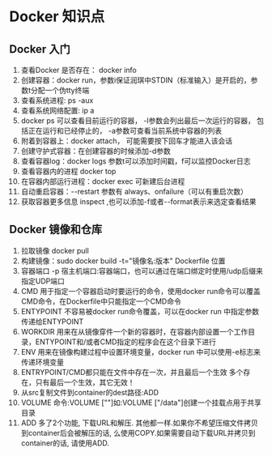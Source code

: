 # Docker 知识点

## Docker 入门

1. 查看Docker 是否存在： docker info 
2. 创建容器：docker run，参数i保证润琪中STDIN（标准输入）是开启的，参数t分配一个伪tty终端
3. 查看系统进程: ps -aux
4. 查看系统网络配置: ip a
5. docker ps 可以查看目前运行的容器， -l参数会列出最后一次运行的容器， 包括正在运行和已经停止的， -a参数可查看当前系统中容器的列表
6. 附着到容器上：docker attach， 可能需要按下回车才能进入该会话
7. 创建守护式容器：在创建容器的时候添加-d参数
8. 查看容器log：docker logs 参数t可以添加时间戳，f可以监控Docker日志
9. 查看容器内的进程 docker top
10. 在容器内部运行进程：docker exec 可新建后台进程
11. 自动重启容器：--restart 参数有 always、onfailure（可以有重启次数）
12. 获取容器更多信息 inspect ,也可以添加-f或者--format表示来选定查看结果

## Docker 镜像和仓库
1. 拉取镜像 docker pull
2. 构建镜像：sudo docker build -t="镜像名:版本" Dockerfile 位置
3. 容器端口 -p 宿主机端口:容器端口，也可以通过在端口绑定时使用/udp后缀来指定UDP端口
4. CMD 用于指定一个容器启动时要运行的命令，使用docker run命令可以覆盖CMD命令，在Dockerfile中只能指定一个CMD命令
5. ENTYPOINT 不容易被docker run命令覆盖，可以在docker run 中指定参数传递给ENTYPOINT
6. WORKDIR 用来在从镜像穿件一个新的容器时，在容器内部设置一个工作目录，ENTYPOINT和/或者CMD指定的程序会在这个目录下进行
7. ENV 用来在镜像构建过程中设置环境变量，docker run 中可以使用-e标志来传递环境变量
8. ENTRYPOINT/CMD都只能在文件中存在一次，并且最后一个生效 多个存在，只有最后一个生效，其它无效！
9. 从src复制文件到container的dest路径:ADD <src> <dest>
10. VOLUME 命令:VOLUME ["<mountpoint>"]如:VOLUME ["/data"]创建一个挂载点用于共享目录
11. ADD 多了2个功能, 下载URL和解压.  其他都一样.如果你不希望压缩文件拷贝到container后会被解压的话, 么使用COPY.如果需要自动下载URL并拷贝到container的话, 请使用ADD.



